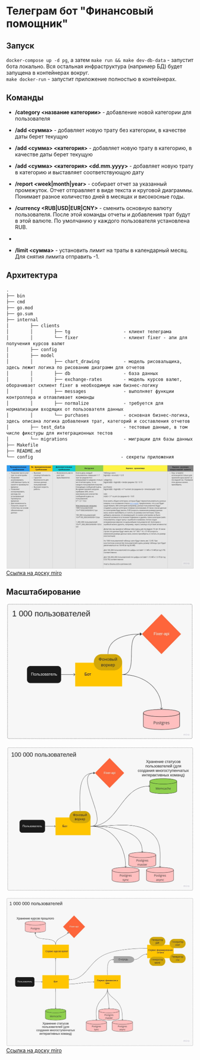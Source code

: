 # Телеграм бот "Финансовый помощник"

## Запуск

`docker-compose up -d pg`, а затем `make run && make dev-db-data` - запустит бота локально. Вся остальная инфраструктура (например БД) будет запущена в контейнерах вокруг.   
`make docker-run` - запустит приложение полностью в контейнерах.

## Команды

- **/category <название категории>** - добавление новой категории для пользователя  

- **/add <сумма>** - добавляет новую трату без категории, в качестве даты берет текущую  

- **/add <сумма> <категория>** - добавляет новую трату в категорию, в качестве даты берет текущую

- **/add <сумма> <категория> <dd.mm.yyyy>** - добавляет новую трату в категорию и выставляет соответствующую дату

- **/report <week|month|year>** - собирает отчет за указанный промежуток. Отчет отправляет в виде текста и круговой диаграммы. Понимает разное количество дней в месяцах и високосные годы.

- **/currency <RUB|USD|EUR|CNY>** - сменить основную валюту пользователя. После этой команды отчеты и добавления трат будут в этой валюте. По умолчанию у каждого пользователя установлена RUB.  
- 
- **/limit <сумма>** - установить лимит на траты в календарный месяц. Для снятия лимита отправить -1.

## Архитектура

```
.
├── bin
├── cmd
├── go.mod
├── go.sum
├── internal
│        ├── clients
│        │        ├── tg                    - клиент телеграма
│        │        └── fixer                 - клиент fixer - апи для получения курсов валют
│        ├── config
│        ├── model
│        │        ├── chart_drawing         - модель рисовальщика, здесь лежит логика по рисованию диаграмм для отчетов
│        │        ├── db                    - база данных
│        │        ├── exchange-rates        - модель курсов валют, оборачивает склиент fixer в необходимую нам бизнес-логику
│        │        ├── messages              - выполняет функции контроллера и отлавливает команды
│        │        ├── normalize             - требуется для нормализации входящих от пользователя данных
│        │        └── purchases             - основная бизнес-логика, здесь описана логика добавления трат, категорий и составления отчетов
│        ├── test_data                      - тестовые данные, в том числе фикстуры для интеграционных тестов
│        └── migrations                     - миграции для базы данных
├── Makefile
├── README.md
└── config                                 - секреты приложения
```

![Описание архитектуры](/images/arch.jpg)  
[Ссылка на доску miro](https://miro.com/app/board/uXjVPJQpCgA=/)  

## Масштабирование  

![Масштабирование приложения на 1000 пользователей](/images/1000_users.jpg)  

![Масштабирование приложения на 100_000 пользователей](/images/100_000_users.jpg)  

![Масштабирование приложения на 1_000_000 пользователей](/images/1_000_000_users.jpg)
[Ссылка на доску miro](https://miro.com/app/board/uXjVPJQpCgA=/)
